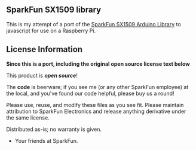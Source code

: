 SparkFun SX1509 library
-----------------------

This is my attempt of a port of the [SparkFun SX1509 Arduino Library](https://github.com/sparkfun/SparkFun_SX1509_Arduino_Library) to javascript for use on a Raspberry Pi.



License Information
-------------------

**Since this is a port, including the original open source license text below**

This product is _**open source**_!

The **code** is beerware; if you see me (or any other SparkFun employee) at the local, and you've found our code helpful, please buy us a round!

Please use, reuse, and modify these files as you see fit. Please maintain attribution to SparkFun Electronics and release anything derivative under the same license.

Distributed as-is; no warranty is given.

- Your friends at SparkFun.
